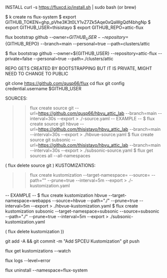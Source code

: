 INSTALL
curl -s https://fluxcd.io/install.sh | sudo bash (or brew)

$ k create ns flux-system 
$ export GITHUB_TOKEN=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 
$ export GITHUB_USER=thisistayo
$ export GITHUB_REPO=attic-flux


flux bootstrap github --owner=${GITHUB_USER} --repository=${GITHUB_REPO} --branch=main --personal=true --path=clusters/attic

$ flux bootstrap github --owner=${GITHUB_USER} --repository=attic-flux  --private=false --personal=true --path=./clusters/attic  

REPO GETS CREATED BY BOOTSTRAPPING BUT IT IS PRIVATE, MIGHT NEED TO CHANGE TO PUBLIC

git clone https://github.com/qusp66/flux
cd flux
git config credential.username $GITHUB_USER

SOURCES: 

>> flux create source git <SOURCE NAME> --url=https://github.com/qusp66/hbvu_attic_lab --branch=main --interval=30s --export > ./<SOURCE NAME>-source.yaml
-- EXAMPLE --
$ flux create source git hbvue --url=https://github.com/thisistayo/hbvu_attic_lab --branch=main --interval=30s --export > ./hbvue-source.yaml
$ flux create source git subsonic --url=https://github.com/thisistayo/hbvu_attic_lab --branch=main --interval=30s --export > ./subsonic-source.yaml
$ flux get sources all --all-namespaces

( flux delete source git <SOURCE NAME>)
KUSTOMIZATIONS: 

>> flux create kustomization --target-namespace=<NAMESPACE WHERE THE YAMLs SHOULD BE KAFed> --source=<SOURCE NAME> --path="<THE RELATIVE PATH IN THE GIT REPO DEFINED AS SOURCE>" --prune=true --interval=5m --export > ./<KUST-NAME>-kustomization.yaml

-- EXAMPLE --
$ flux create kustomization hbvue --target-namespace=webapps --source=hbvue --path="./" --prune=true --interval=5m --export > ./hbvue-kustomization.yaml
$ flux create kustomization subsonic --target-namespace=subsonic --source=subsonic --path="./" --prune=true --interval=5m --export > ./subsonic-kustomization.yaml

(  flux delete kustomization <KUST NAME> )) 

git add -A && git commit -m "Add SPCEU Kustomization"
git push

flux get kustomizations --watch

flux logs --level=error

flux uninstall --namespace=flux-system
